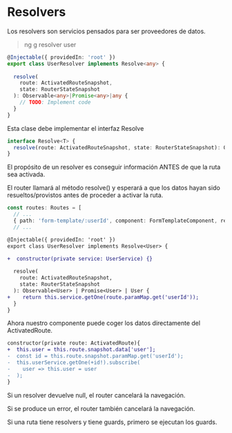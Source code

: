 # Resolvers

Los resolvers son servicios pensados para ser proveedores de datos.

> ng g resolver user

```ts
@Injectable({ providedIn: 'root' })
export class UserResolver implements Resolve<any> {
  
  resolve(
    route: ActivatedRouteSnapshot,
    state: RouterStateSnapshot
  ): Observable<any>|Promise<any>|any {
    // TODO: Implement code
  }
}
```

Esta clase debe implementar el interfaz Resolve

```ts
interface Resolve<T> {
  resolve(route: ActivatedRouteSnapshot, state: RouterStateSnapshot): Observable<T> | Promise<T> | T
}
```

El propósito de un resolver es conseguir información ANTES de que la ruta sea activada.

El router llamará al método resolve() y esperará a que los datos hayan sido resueltos/provistos antes de proceder a activar la ruta.

```ts
const routes: Routes = [
  // ...
  { path: 'form-template/:userId', component: FormTemplateComponent, resolve: {user: UserResolver, otherData: AnotherResolver} },
  // ...
```

```diff
@Injectable({ providedIn: 'root' })
export class UserResolver implements Resolve<User> {
  
+  constructor(private service: UserService) {}

  resolve(
    route: ActivatedRouteSnapshot,
    state: RouterStateSnapshot
  ): Observable<User> | Promise<User> | User {
+    return this.service.getOne(route.paramMap.get('userId'));
  }
}
```

Ahora nuestro componente puede coger los datos directamente del ActivatedRoute.

```diff
constructor(private route: ActivatedRoute){
+  this.user = this.route.snapshot.data['user'];
-  const id = this.route.snapshot.paramMap.get('userId');
-  this.userService.getOne(+id!).subscribe(
-    user => this.user = user
-  );
}
````


Si un resolver devuelve null, el router cancelará la navegación.

Si se produce un error, el router también cancelará la navegación.

Si una ruta tiene resolvers y tiene guards, primero se ejecutan los guards.
